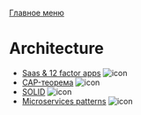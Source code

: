 [Главное меню](../README.md)

# Architecture

+ [Saas & 12 factor apps](12factorapp.md) ![icon][done]
+ [CAP-теорема](cap.md) ![icon][done]
+ [SOLID](solid.md) ![icon][done]
+ [Microservices patterns](patternsmenu.md) ![icon][done]

[done]:../done.png

